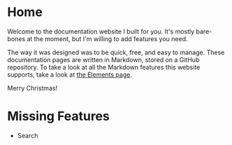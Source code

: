 # Home

Welcome to the documentation website I built for you. It's mostly bare-bones at the moment, but I'm willing to add features you need.

The way it was designed was to be quick, free, and easy to manage. These documentation pages are written in Markdown, stored on a GitHub repository. To take a look at all the Markdown features this website supports, take a look at [the Elements page](/enterprise/markdown/elements). 

Merry Christmas!

# Missing Features

- Search

